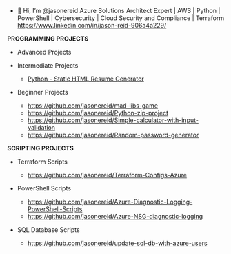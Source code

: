- 👋 Hi, I’m @jasonereid
Azure Solutions Architect Expert | AWS | Python | PowerShell | Cybersecurity | Cloud Security and Compliance | Terraform
https://www.linkedin.com/in/jason-reid-906a4a229/

**PROGRAMMING PROJECTS**
- Advanced Projects

- Intermediate Projects
  - [Python - Static HTML Resume Generator](https://github.com/jasonereid/static-html-resume-project)

- Beginner Projects
  - https://github.com/jasonereid/mad-libs-game
  - https://github.com/jasonereid/Python-zip-project
  - https://github.com/jasonereid/Simple-calculator-with-input-validation
  - https://github.com/jasonereid/Random-password-generator

**SCRIPTING PROJECTS**
- Terraform Scripts 
  - https://github.com/jasonereid/Terraform-Configs-Azure
- PowerShell Scripts
  - https://github.com/jasonereid/Azure-Diagnostic-Logging-PowerShell-Scripts
  - https://github.com/jasonereid/Azure-NSG-diagnostic-logging

- SQL Database Scripts 
  - https://github.com/jasonereid/update-sql-db-with-azure-users
